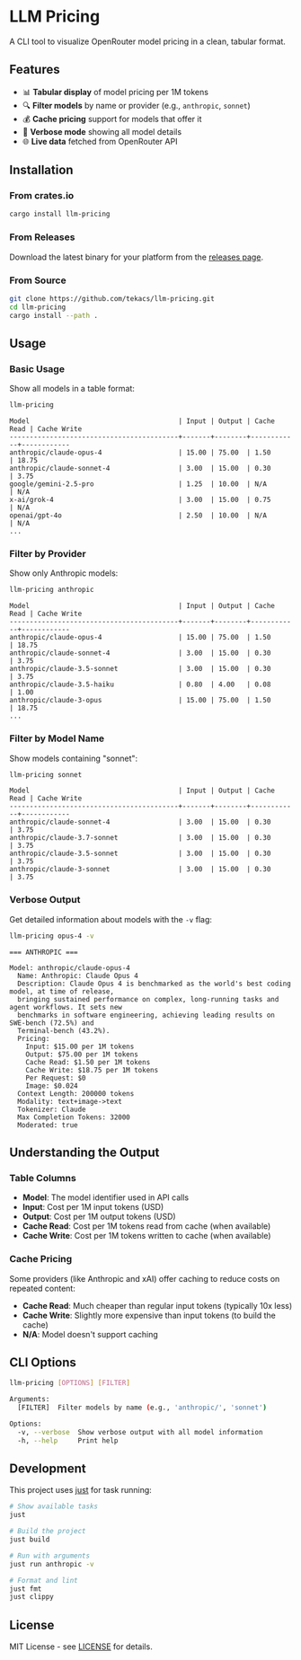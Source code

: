 # LLM Pricing

A CLI tool to visualize OpenRouter model pricing in a clean, tabular format.

## Features

- 📊 **Tabular display** of model pricing per 1M tokens
- 🔍 **Filter models** by name or provider (e.g., `anthropic`, `sonnet`)
- 💰 **Cache pricing** support for models that offer it
- 📝 **Verbose mode** showing all model details
- 🌐 **Live data** fetched from OpenRouter API

## Installation

### From crates.io

```bash
cargo install llm-pricing
```

### From Releases

Download the latest binary for your platform from the [releases page](https://github.com/tekacs/llm-pricing/releases).

### From Source

```bash
git clone https://github.com/tekacs/llm-pricing.git
cd llm-pricing
cargo install --path .
```

## Usage

### Basic Usage

Show all models in a table format:

```bash
llm-pricing
```

```
Model                                     | Input | Output | Cache Read | Cache Write
------------------------------------------+-------+--------+------------+------------
anthropic/claude-opus-4                   | 15.00 | 75.00  | 1.50       | 18.75      
anthropic/claude-sonnet-4                 | 3.00  | 15.00  | 0.30       | 3.75       
google/gemini-2.5-pro                     | 1.25  | 10.00  | N/A        | N/A        
x-ai/grok-4                               | 3.00  | 15.00  | 0.75       | N/A        
openai/gpt-4o                             | 2.50  | 10.00  | N/A        | N/A        
...
```

### Filter by Provider

Show only Anthropic models:

```bash
llm-pricing anthropic
```

```
Model                                     | Input | Output | Cache Read | Cache Write
------------------------------------------+-------+--------+------------+------------
anthropic/claude-opus-4                   | 15.00 | 75.00  | 1.50       | 18.75      
anthropic/claude-sonnet-4                 | 3.00  | 15.00  | 0.30       | 3.75       
anthropic/claude-3.5-sonnet               | 3.00  | 15.00  | 0.30       | 3.75       
anthropic/claude-3.5-haiku                | 0.80  | 4.00   | 0.08       | 1.00       
anthropic/claude-3-opus                   | 15.00 | 75.00  | 1.50       | 18.75      
...
```

### Filter by Model Name

Show models containing "sonnet":

```bash
llm-pricing sonnet
```

```
Model                                     | Input | Output | Cache Read | Cache Write
------------------------------------------+-------+--------+------------+------------
anthropic/claude-sonnet-4                 | 3.00  | 15.00  | 0.30       | 3.75       
anthropic/claude-3.7-sonnet               | 3.00  | 15.00  | 0.30       | 3.75       
anthropic/claude-3.5-sonnet               | 3.00  | 15.00  | 0.30       | 3.75       
anthropic/claude-3-sonnet                 | 3.00  | 15.00  | 0.30       | 3.75       
```

### Verbose Output

Get detailed information about models with the `-v` flag:

```bash
llm-pricing opus-4 -v
```

```
=== ANTHROPIC ===

Model: anthropic/claude-opus-4
  Name: Anthropic: Claude Opus 4
  Description: Claude Opus 4 is benchmarked as the world's best coding model, at time of release, 
  bringing sustained performance on complex, long-running tasks and agent workflows. It sets new 
  benchmarks in software engineering, achieving leading results on SWE-bench (72.5%) and 
  Terminal-bench (43.2%).
  Pricing:
    Input: $15.00 per 1M tokens
    Output: $75.00 per 1M tokens
    Cache Read: $1.50 per 1M tokens
    Cache Write: $18.75 per 1M tokens
    Per Request: $0
    Image: $0.024
  Context Length: 200000 tokens
  Modality: text+image->text
  Tokenizer: Claude
  Max Completion Tokens: 32000
  Moderated: true
```

## Understanding the Output

### Table Columns

- **Model**: The model identifier used in API calls
- **Input**: Cost per 1M input tokens (USD)
- **Output**: Cost per 1M output tokens (USD)  
- **Cache Read**: Cost per 1M tokens read from cache (when available)
- **Cache Write**: Cost per 1M tokens written to cache (when available)

### Cache Pricing

Some providers (like Anthropic and xAI) offer caching to reduce costs on repeated content:

- **Cache Read**: Much cheaper than regular input tokens (typically 10x less)
- **Cache Write**: Slightly more expensive than input tokens (to build the cache)
- **N/A**: Model doesn't support caching

## CLI Options

```bash
llm-pricing [OPTIONS] [FILTER]

Arguments:
  [FILTER]  Filter models by name (e.g., 'anthropic/', 'sonnet')

Options:
  -v, --verbose  Show verbose output with all model information
  -h, --help     Print help
```

## Development

This project uses [just](https://github.com/casey/just) for task running:

```bash
# Show available tasks
just

# Build the project
just build

# Run with arguments
just run anthropic -v

# Format and lint
just fmt
just clippy
```

## License

MIT License - see [LICENSE](LICENSE) for details.
